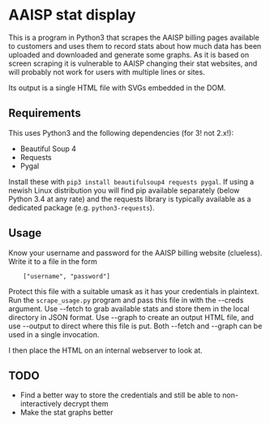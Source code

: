 AAISP stat display
=================

This is a program in Python3 that scrapes the AAISP billing pages available to customers and uses them to record stats about how much data has been uploaded and downloaded and generate some graphs.  As it is based on screen scraping it is vulnerable to AAISP changing their stat websites, and will probably not work for users with multiple lines or sites.

Its output is a single HTML file with SVGs embedded in the DOM.

Requirements
----------

This uses Python3 and the following dependencies (for 3!  not 2.x!):

* Beautiful Soup 4
* Requests
* Pygal

Install these with `pip3 install beautifulsoup4 requests pygal`.  If using a newish Linux distribution you will find pip available separately (below Python 3.4 at any rate) and the requests library is typically available as a dedicated package (e.g. `python3-requests`).

Usage
-----

Know your username and password for the AAISP billing website (clueless).  Write it to a file in the form

        ["username", "password"]

Protect this file with a suitable umask as it has your credentials in plaintext.  Run the `scrape_usage.py` program and pass this file in with the --creds argument.  Use --fetch to grab available stats and store them in the local directory in JSON format.  Use --graph to create an output HTML file, and use --output to direct where this file is put.  Both --fetch and --graph can be used in a single invocation.

I then place the HTML on an internal webserver to look at.


TODO
----

* Find a better way to store the credentials and still be able to non-interactively decrypt them
* Make the stat graphs better